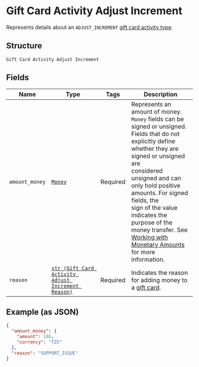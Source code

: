 
# Gift Card Activity Adjust Increment

Represents details about an `ADJUST_INCREMENT` [gift card activity type](../../doc/models/gift-card-activity-type.md).

## Structure

`Gift Card Activity Adjust Increment`

## Fields

| Name | Type | Tags | Description |
|  --- | --- | --- | --- |
| `amount_money` | [`Money`](../../doc/models/money.md) | Required | Represents an amount of money. `Money` fields can be signed or unsigned.<br>Fields that do not explicitly define whether they are signed or unsigned are<br>considered unsigned and can only hold positive amounts. For signed fields, the<br>sign of the value indicates the purpose of the money transfer. See<br>[Working with Monetary Amounts](https://developer.squareup.com/docs/build-basics/working-with-monetary-amounts)<br>for more information. |
| `reason` | [`str (Gift Card Activity Adjust Increment Reason)`](../../doc/models/gift-card-activity-adjust-increment-reason.md) | Required | Indicates the reason for adding money to a [gift card](../../doc/models/gift-card.md). |

## Example (as JSON)

```json
{
  "amount_money": {
    "amount": 186,
    "currency": "TZS"
  },
  "reason": "SUPPORT_ISSUE"
}
```


